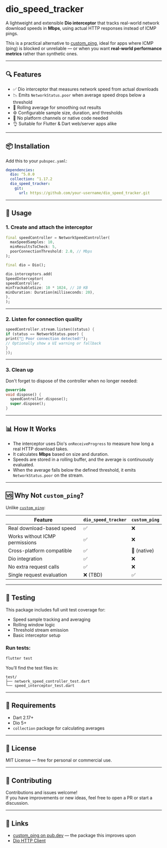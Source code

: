# dio_speed_tracker

A lightweight and extensible **Dio interceptor** that tracks real-world network download speeds in **Mbps**, using actual HTTP responses instead of ICMP pings.

This is a practical alternative to [custom_ping](https://pub.dev/packages/custom_ping), ideal for apps where ICMP (ping) is blocked or unreliable — or when you want **real-world performance metrics** rather than synthetic ones.

---

## 🔍 Features

- ✅ Dio interceptor that measures network speed from actual downloads
- 📉 Emits `NetworkStatus.poor` when average speed drops below a threshold
- 🔄 Rolling average for smoothing out results
- ⚙️ Configurable sample size, duration, and thresholds
- 🧩 No platform channels or native code needed
- 👌 Suitable for Flutter & Dart web/server apps alike

---

## 📦 Installation

Add this to your `pubspec.yaml`:

```yaml
dependencies:
  dio: ^5.0.0
  collection: ^1.17.2
  dio_speed_tracker:
    git:
      url: https://github.com/your-username/dio_speed_tracker.git
```

---

## 🚀 Usage

### 1. Create and attach the interceptor

```dart
final speedController = NetworkSpeedController(
  maxSpeedSamples: 10,
  minResultsToCheck: 5,
  poorConnectionThreshold: 2.0, // Mbps
);

final dio = Dio();

dio.interceptors.add(
SpeedInterceptor(
speedController,
minTrackableSize: 10 * 1024, // 10 KB
minDuration: Duration(milliseconds: 20),
),
);
```

---

### 2. Listen for connection quality

```dart
speedController.stream.listen((status) {
if (status == NetworkStatus.poor) {
print("🚨 Poor connection detected!");
// Optionally show a UI warning or fallback
}
});
```

---

### 3. Clean up

Don't forget to dispose of the controller when no longer needed:

```dart
@override
void dispose() {
  speedController.dispose();
  super.dispose();
}
```

---

## 📊 How It Works

- The interceptor uses Dio's `onReceiveProgress` to measure how long a real HTTP download takes.
- It calculates **Mbps** based on size and duration.
- Speeds are stored in a rolling buffer, and the average is continuously evaluated.
- When the average falls below the defined threshold, it emits `NetworkStatus.poor` on the stream.

---

## 🆚 Why Not `custom_ping`?

Unlike [`custom_ping`](https://pub.dev/packages/custom_ping):

| Feature                         | `dio_speed_tracker` | `custom_ping` |
| ------------------------------ | ---------------------------- | ------------- |
| Real download-based speed      | ✅                           | ❌            |
| Works without ICMP permissions | ✅                           | ❌            |
| Cross-platform compatible      | ✅                           | 🚫 (native)   |
| Dio integration                | ✅                           | ❌            |
| No extra request calls         | ✅                           | ❌            |
| Single request evaluation      | ❌ (TBD)                     | ✅            |

---

## 🧪 Testing

This package includes full unit test coverage for:
- Speed sample tracking and averaging
- Rolling window logic
- Threshold stream emission
- Basic interceptor setup

### Run tests:

```bash
flutter test
```

You’ll find the test files in:

```
test/
├── network_speed_controller_test.dart
└── speed_interceptor_test.dart
```

---

## 🧰 Requirements

- Dart 2.17+
- Dio 5+
- `collection` package for calculating averages

---

## 📂 License

MIT License — free for personal or commercial use.

---

## 🙌 Contributing

Contributions and issues welcome!  
If you have improvements or new ideas, feel free to open a PR or start a discussion.

---

## 🔗 Links

- [custom_ping on pub.dev](https://pub.dev/packages/custom_ping) — the package this improves upon
- [Dio HTTP Client](https://pub.dev/packages/dio)
